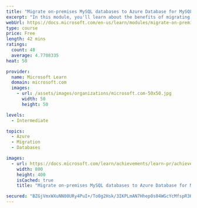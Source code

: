 ```yaml
---
title: "Migrate on-premises MySQL databases to Azure Database for MySQL"
excerpt: "In this module, you'll learn about the benefits of migrating MySQL workloads to Azure, you'll see how to create an Azure Database for MySQL instance, and learn how to migrate on-premises MySQL databases to Azure."
webUrl: https://docs.microsoft.com/en-us/learn/modules/migrate-on-premises-mysql-databases/
type: course
price: Free
length: 42 mins
ratings:
  count: 48
  average: 4.7708335
heat: 50

provider:
  name: Microsoft Learn
  domain: microsoft.com
  images:
    - url: /assets/images/organizations/microsoft.com-50x50.jpg
      width: 50
      height: 50

levels:
  - Intermediate

topics:
  - Azure
  - Migration
  - Databases

images:
  - url: https://docs.microsoft.com/learn/achievements/learn-pr/achievements/migrate-on-premises-mysql-databases-to-azure-database-for-mysql-social.png
    width: 800
    height: 400
    isCached: true
    title: "Migrate on-premises MySQL databases to Azure Database for MySQL"

secured: "BZGjVmxWXuNN00URy4PuI+/To0g2Hsk/3IKPLmAN7Hhep0s04WGcYcMfspR3KaBrHvv7adnDHGEN1YApbOt4TpCXykl3spwsM8b9lAIrYPSB2GeAFxpE/y8NTY2SS8VHzFitJf/qckeiK0eC5Xeos4dXA5loTsOH/HIc6CaEkxHJfpdS8oEBvf2Lzmj1KMEj4XJtUiurjjQxwt+7T86BTx3rQR0woIgno+9jwJX18B9E3OKQkePCPtL5G9JqoAxVDhaxNtGIIffKCKqqI9C65st7Z+G/qMSQkh/Mr11ifNKQJHVaopu3gWheNJV3V5TnVtUCrY9FhdpOcVuijoaV/Vf7n+KMQnUHQl5Ff6t5wso4AWwUDlEumXnpYaE66EespBNl/5KxIT/iYF58ejKc9A==;QCvealsnkGtUOZY6rlLYyw=="
---
```


